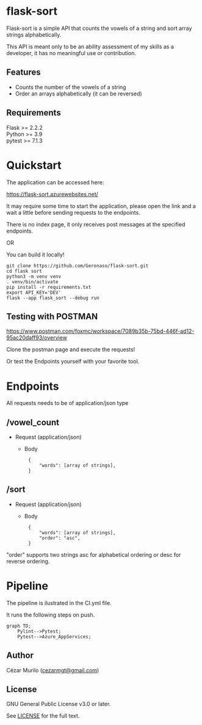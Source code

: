 # flask-sort
Flask-sort is a simple API that counts the vowels of a string and sort array strings alphabetically.

This API is meant only to be an ability assessment of my skills as a developer, it has no meaningful use or contribution.

## Features
* Counts the number of the vowels of a string
* Order an arrays alphabetically (it can be reversed)

## Requirements
Flask >= 2.2.2<br/>
Python >= 3.9<br/>
pytest >= 7.1.3

# Quickstart


The application can be accessed here: <br/>

https://flask-sort.azurewebsites.net/

It may require some time to start the application, please open the link and a wait a little before sending requests to the endpoints.


There is no index page, it only receives post messages at the specified endpoints.

OR


You can build it locally!


```
git clone https://github.com/Geronaso/flask-sort.git
cd flask sort
python3 -m venv venv
. venv/bin/activate
pip install -r requirements.txt
export API_KEY='DEV'
flask --app flask_sort --debug run
```

## Testing with POSTMAN

https://www.postman.com/foxmc/workspace/7089b35b-75bd-446f-ad12-95ac20daff93/overview

Clone the postman page and execute the requests!

Or test the Endpoints yourself with your favorite tool.

# Endpoints

All requests needs to be of application/json type

## /vowel_count

+ Request (application/json)

    + Body
```    
        {
            "words": [array of strings],
        }
```        

## /sort

+ Request (application/json)


    + Body
```    
        {
            "words": [array of strings],
            "order": "asc",
        }
```        
"order" supports two strings asc for alphabetical ordering or desc for reverse ordering.

# Pipeline
The pipeline is ilustrated in the CI.yml file.

It runs the following steps on push.

```mermaid
graph TD;
    Pylint-->Pytest;
    Pytest-->Azure_AppServices;

```


## Author
Cézar Murilo (cezarmgt@gmail.com)

## License

GNU General Public License v3.0 or later.

See [LICENSE](LICENSE) for the full text.
